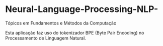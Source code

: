 # Neural-Language-Processing-NLP-
Tópicos em Fundamentos e Métodos da Computação

 Esta aplicação faz uso do tokenizador BPE (Byte Pair Encoding) no Processamento de Linguagem Natural.
